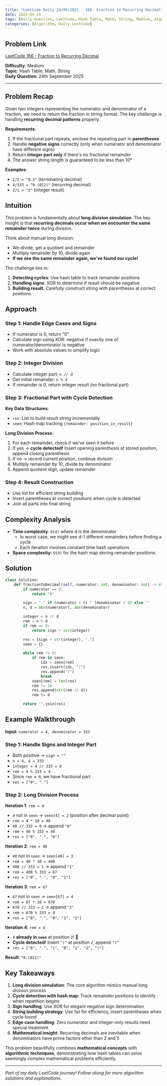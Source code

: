 ```yaml
---
title: "LeetCode Daily 24/09/2025 - 166. Fraction to Recurring Decimal"
date: 2025-09-24
tags: [Daily Question, LeetCode, Hash Table, Math, String, Medium, Algorithm]
categories: [Algorithm, Daily LeetCode]
---
```


## Problem Link

[LeetCode 166 - Fraction to Recurring Decimal](https://leetcode.com/problems/fraction-to-recurring-decimal/)

**Difficulty**: Medium  
**Topic**: Hash Table, Math, String  
**Daily Question**: 24th September 2025

---

## Problem Recap

Given two integers representing the numerator and denominator of a fraction, we need to return the fraction in string format. The key challenge is handling **recurring decimal patterns** properly.

**Requirements**:

1. If the fractional part repeats, enclose the repeating part in **parentheses**
2. Handle **negative signs** correctly (only when numerator and denominator have different signs)
3. Return **integer part only** if there's no fractional remainder
4. The answer string length is guaranteed to be less than 10⁴

**Examples**:

- `1/2 = "0.5"` (terminating decimal)
- `4/333 = "0.(012)"` (recurring decimal)
- `2/1 = "2"` (integer result)

## Intuition

This problem is fundamentally about **long division simulation**. The key insight is that **recurring decimals occur when we encounter the same remainder twice** during division.

Think about manual long division:

- We divide, get a quotient and remainder
- Multiply remainder by 10, divide again
- **If we see the same remainder again, we've found our cycle!**

The challenge lies in:

1. **Detecting cycles**: Use hash table to track remainder positions
2. **Handling signs**: XOR to determine if result should be negative
3. **Building result**: Carefully construct string with parentheses at correct positions

## Approach

### Step 1: Handle Edge Cases and Signs

- If numerator is 0, return "0"
- Calculate sign using XOR: negative if exactly one of numerator/denominator is negative
- Work with absolute values to simplify logic

### Step 2: Integer Division

- Calculate integer part: `n // d`
- Get initial remainder: `n % d`
- If remainder is 0, return integer result (no fractional part)

### Step 3: Fractional Part with Cycle Detection

**Key Data Structures**:

- `res`: List to build result string incrementally
- `seen`: Hash map tracking `{remainder: position_in_result}`

**Long Division Process**:

1. For each remainder, check if we've seen it before
2. If yes → **cycle detected!** Insert opening parenthesis at stored position, append closing parenthesis
3. If no → record current position, continue division
4. Multiply remainder by 10, divide by denominator
5. Append quotient digit, update remainder

### Step 4: Result Construction

- Use list for efficient string building
- Insert parentheses at correct positions when cycle is detected
- Join all parts into final string

## Complexity Analysis

- **Time complexity**: `O(d)` where d is the denominator
  - In worst case, we might see d-1 different remainders before finding a cycle
  - Each iteration involves constant time hash operations
- **Space complexity**: `O(d)` for the hash map storing remainder positions

## Solution

```python
class Solution:
    def fractionToDecimal(self, numerator: int, denominator: int) -> str:
        if numerator == 0:
            return "0"

        sign = "-" if (numerator < 0) ^ (denominator < 0) else ""
        n, d = abs(numerator), abs(denominator)

        integer = n // d
        rem = n % d
        if rem == 0:
            return sign + str(integer)

        res = [sign + str(integer), "."]
        seen = {}

        while rem != 0:
            if rem in seen:
                idx = seen[rem]
                res.insert(idx, "(")
                res.append(")")
                break
            seen[rem] = len(res)
            rem *= 10
            res.append(str(rem // d))
            rem %= d

        return "".join(res)
```

## Example Walkthrough

**Input**: `numerator = 4, denominator = 333`

### Step 1: Handle Signs and Integer Part

- Both positive → `sign = ""`
- `n = 4, d = 333`
- `integer = 4 // 333 = 0`
- `rem = 4 % 333 = 4`
- Since `rem ≠ 0`, we have fractional part
- `res = ["0", "."]`

### Step 2: Long Division Process

**Iteration 1**: `rem = 4`

- `4` not in `seen` → `seen[4] = 2` (position after decimal point)
- `rem = 4 * 10 = 40`
- `40 // 333 = 0` → append `"0"`
- `rem = 40 % 333 = 40`
- `res = ["0", ".", "0"]`

**Iteration 2**: `rem = 40`

- `40` not in `seen` → `seen[40] = 3`
- `rem = 40 * 10 = 400`
- `400 // 333 = 1` → append `"1"`
- `rem = 400 % 333 = 67`
- `res = ["0", ".", "0", "1"]`

**Iteration 3**: `rem = 67`

- `67` not in `seen` → `seen[67] = 4`
- `rem = 67 * 10 = 670`
- `670 // 333 = 2` → append `"2"`
- `rem = 670 % 333 = 4`
- `res = ["0", ".", "0", "1", "2"]`

**Iteration 4**: `rem = 4`

- `4` **already in `seen`** at position `2`! 🎯
- **Cycle detected!** Insert `"("` at position `2`, append `")"`
- `res = ["0", ".", "(", "0", "1", "2", ")"]`

**Result**: `"0.(012)"`

## Key Takeaways

1. **Long division simulation**: The core algorithm mimics manual long division process
2. **Cycle detection with hash map**: Track remainder positions to identify when repetition begins
3. **Sign handling**: Use XOR for elegant negative sign determination
4. **String building strategy**: Use list for efficiency, insert parentheses when cycle found
5. **Edge case handling**: Zero numerator and integer-only results need special treatment
6. **Mathematical insight**: Recurring decimals are inevitable when denominators have prime factors other than 2 and 5

This problem beautifully combines **mathematical concepts** with **algorithmic techniques**, demonstrating how hash tables can solve seemingly complex mathematical problems efficiently.

---

_Part of my daily LeetCode journey! Follow along for more algorithm solutions and explanations._

